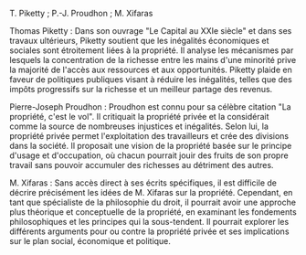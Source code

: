 T. Piketty ; P.-J. Proudhon ; M. Xifaras

Thomas Piketty : Dans son ouvrage "Le Capital au XXIe siècle" et dans ses travaux ultérieurs, Piketty soutient que les inégalités économiques et sociales sont étroitement liées à la propriété. Il analyse les mécanismes par lesquels la concentration de la richesse entre les mains d'une minorité prive la majorité de l'accès aux ressources et aux opportunités. Piketty plaide en faveur de politiques publiques visant à réduire les inégalités, telles que des impôts progressifs sur la richesse et un meilleur partage des revenus.

Pierre-Joseph Proudhon : Proudhon est connu pour sa célèbre citation "La propriété, c'est le vol". Il critiquait la propriété privée et la considérait comme la source de nombreuses injustices et inégalités. Selon lui, la propriété privée permet l'exploitation des travailleurs et crée des divisions dans la société. Il proposait une vision de la propriété basée sur le principe d'usage et d'occupation, où chacun pourrait jouir des fruits de son propre travail sans pouvoir accumuler des richesses au détriment des autres.

M. Xifaras : Sans accès direct à ses écrits spécifiques, il est difficile de décrire précisément les idées de M. Xifaras sur la propriété. Cependant, en tant que spécialiste de la philosophie du droit, il pourrait avoir une approche plus théorique et conceptuelle de la propriété, en examinant les fondements philosophiques et les principes qui la sous-tendent. Il pourrait explorer les différents arguments pour ou contre la propriété privée et ses implications sur le plan social, économique et politique.
